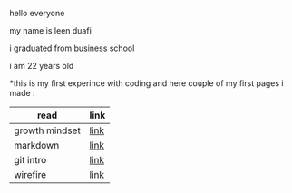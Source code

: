 
hello everyone

my name is leen duafi

i graduated from business school 

i am 22 years old 

*this is my first experince with coding and here couple of my first pages i made :

| read        | link        |
| ----------- | ----------- |
| growth mindset    | [link](read1.md)    |
| markdown  |[link](reading.md)     |
|      git intro     |      [link](read2.md)     |
|wirefire|[link](read3a.md)
